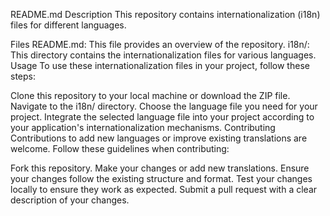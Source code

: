 README.md
Description
This repository contains internationalization (i18n) files for different languages.

Files
README.md: This file provides an overview of the repository.
i18n/: This directory contains the internationalization files for various languages.
Usage
To use these internationalization files in your project, follow these steps:

Clone this repository to your local machine or download the ZIP file.
Navigate to the i18n/ directory.
Choose the language file you need for your project.
Integrate the selected language file into your project according to your application's internationalization mechanisms.
Contributing
Contributions to add new languages or improve existing translations are welcome. Follow these guidelines when contributing:

Fork this repository.
Make your changes or add new translations.
Ensure your changes follow the existing structure and format.
Test your changes locally to ensure they work as expected.
Submit a pull request with a clear description of your changes.
